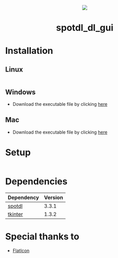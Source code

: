 <p align="center"><img src="https://github.com/ahampriyanshu/scripts_101/raw/metadata/logo/spotify.png"></p>

<h1 align="center">spotdl_dl_gui</h1>

# Installation

## Linux

```bash

```

## Windows

* Download the executable file by clicking [here]()

## Mac

* Download the executable file by clicking [here]()


# Setup

```bash

```

# Dependencies

| Dependency | Version |
| --- | --- | 
| [spotdl](https://pypi.org/project/spotdl/)  | 3.3.1 | 
| [tkinter](https://wiki.python.org/moin/TkInter) | 1.3.2 |

# Special thanks to

* [FlatIcon](http://www.flaticon.com)